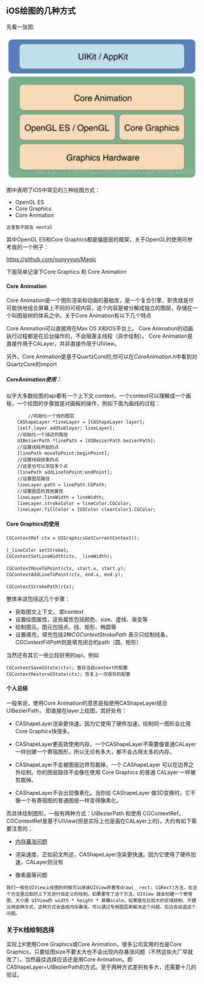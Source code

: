## iOS绘图的几种方式

先看一张图:

![](/img/02-12.png)

图中表明了iOS中常见的三种绘图方式：

* OpenGL ES
* Core Graphics
* Core Animation

```这里暂不提及 mental```

其中OpenGL ES和Core Graphics都是偏底层的框架，关于OpenGL的使用可参考我的一个例子：

https://github.com/yunyyyun/Magic

下面简单记录下Core Graphics 和 Core Animation

#### Core Animation

Core Animation是一个图形渲染和动画的基础库，是一个复合引擎，职责就是尽可能快地组合屏幕上不同的可视内容，这个内容是被分解成独立的图层，存储在一个叫图层树的体系之中。关于Core Animation有以下几个特点

Core Animation可以直接用在Max OS X和IOS平台上。
Core Animation的动画执行过程都是在后台操作的，不会阻塞主线程（异步绘制）。
Core Animation是直接作用于CALayer，并非直接作用于UIView。

另外，Core Animation是基于QuartzCore的,你可以在*CoreAnimation.h*中看到对QuartzCore的import

##### CoreAnimation使用：

似乎大多数绘图的api都有一个上下文 context，一个context可以理解成一个画板，一个绘图的步骤就是对画板的操作，例如下面为画线的过程：

```
		//初始化一个线的图层
    CAShapeLayer *lineLayer = [CAShapeLayer layer];
    [self.layer addSublayer: lineLayer];
    //初始化一个描述的路径
    UIBezierPath *linePath = [UIBezierPath bezierPath];
    //设置线段开始的点
    [linePath moveToPoint:beginPoint];
    //设置线段结束的点
    //这里也可以添加多个点
    [linePath addLineToPoint:endPoint];
    //设置图层路径
    lineLayer.path = linePath.CGPath;
    //设置图层的其他属性
    lineLayer.lineWidth = lineWidth;
    lineLayer.strokeColor = lineColor.CGColor;
    lineLayer.fillColor = [UIColor clearColor].CGColor;
```

#### Core Graphics的使用

```
CGContextRef ctx = UIGraphicsGetCurrentContext();

[_lineColor setStroke];
CGContextSetLineWidth(ctx, _lineWidth);

CGContextMoveToPoint(ctx, start.x, start.y);
CGContextAddLineToPoint(ctx, end.x, end.y);

CGContextStrokePath(ctx);

```

整体来说包括这几个步骤：

* 获取图文上下文， 即context
* 设置绘图属性，这些属性包括颜色、size、虚线、渐变等
* 绘制图元，图元包括点、线、矩形、椭圆等
* 设置填充，填充包括2种*CGContextStrokePath* 表示只绘制线条，*CGContextFillPath*则是填充闭合的path（圆、矩形）

当然还有其它一些比较好用的api，例如

```
CGContextSaveGState(ctx); 暂存当前context的配置
CGContextRestoreGState(ctx); 恢复上一次保存的配置
```

#### 个人总结

一般来说，使用Core Animation的意思是指使用CAShapeLayer结合UIBezierPath， 即直接在layer上绘图，其好处有：

* CAShapeLayer渲染更快速。因为它使用了硬件加速，绘制同一图形会比用Core Graphics快很多。

* CAShapeLayer更高效使用内存。一个CAShapeLayer不需要像普通CALayer一样创建一个寄宿图形，所以无论有多大，都不会占用太多的内存。

* CAShapeLayer不会被图层边界剪裁掉，一个 CAShapeLayer 可以在边界之外绘制。你的图层路径不会像在使用 Core Graphics 的普通 CALayer 一样被剪裁掉。

* CAShapeLayer不会出现像素化。当你给 CAShapeLayer 做3D变换时，它不像一个有寄宿图的普通图层一样变得像素化。

而具体绘制图形，一般有两种方式：UIBezierPath 和使用 CGContextRef。CGContextRef是基于UIView(但是实际上也是画在CALayer上的)，大约有如下需要注意的：

* [内存暴涨问题](https://mp.weixin.qq.com/s?__biz=MjM5NTIyNTUyMQ==&mid=447105405&idx=1&sn=054dc54289a98e8a39f2b9386f4f620e&scene=23&srcid=0108RhyzhXk9wUwQvnW3cmZT#rd)

* 渲染速度，正如前文所述，CAShapeLayer渲染更快速。因为它使用了硬件加速，CALayer则没有
* 像素画等问题

```
我们一般在UIView上绘图的时候可以继承UIView并重写draw(_ rect: CGRect)方法，在这个方法里边取的上下文进行自定义的绘制。如果重写了这个方法，UIView 就会创建一个寄宿图，大小是 UIView的 width * height * 屏幕scale，如果是在比较大的区域绘制，不建议用这种方式，这种方式会造成内存暴涨。可以通过专用图层来解决这个问题，后边会说道这个问题。
```

### 关于K线绘制选择

实际上K使用Core Graphics或Core Animation，很多公司实用的也是Core Graphics，只要绘图size不要太大也不会出现内存暴涨问题（不然这些大厂早就改了）。当然最佳选择应该还是用Core Animation，即CAShapeLayer+UIBezierPath的方式。至于两种方式差别有多大，还需要十几的验证。